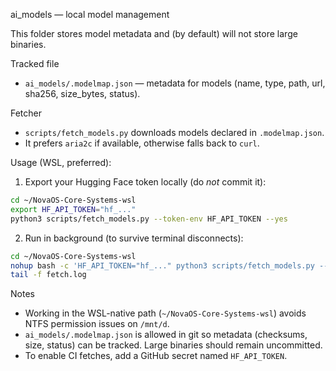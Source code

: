ai_models — local model management

This folder stores model metadata and (by default) will not store large binaries.

Tracked file
- `ai_models/.modelmap.json` — metadata for models (name, type, path, url, sha256, size_bytes, status).

Fetcher
- `scripts/fetch_models.py` downloads models declared in `.modelmap.json`.
- It prefers `aria2c` if available, otherwise falls back to `curl`.

Usage (WSL, preferred):

1) Export your Hugging Face token locally (do _not_ commit it):

```bash
cd ~/NovaOS-Core-Systems-wsl
export HF_API_TOKEN="hf_..."
python3 scripts/fetch_models.py --token-env HF_API_TOKEN --yes
```

2) Run in background (to survive terminal disconnects):

```bash
cd ~/NovaOS-Core-Systems-wsl
nohup bash -c 'HF_API_TOKEN="hf_..." python3 scripts/fetch_models.py --token-env HF_API_TOKEN --yes' > fetch.log 2>&1 &
tail -f fetch.log
```

Notes
- Working in the WSL-native path (`~/NovaOS-Core-Systems-wsl`) avoids NTFS permission issues on `/mnt/d`.
- `ai_models/.modelmap.json` is allowed in git so metadata (checksums, size, status) can be tracked. Large binaries should remain uncommitted.
- To enable CI fetches, add a GitHub secret named `HF_API_TOKEN`.


